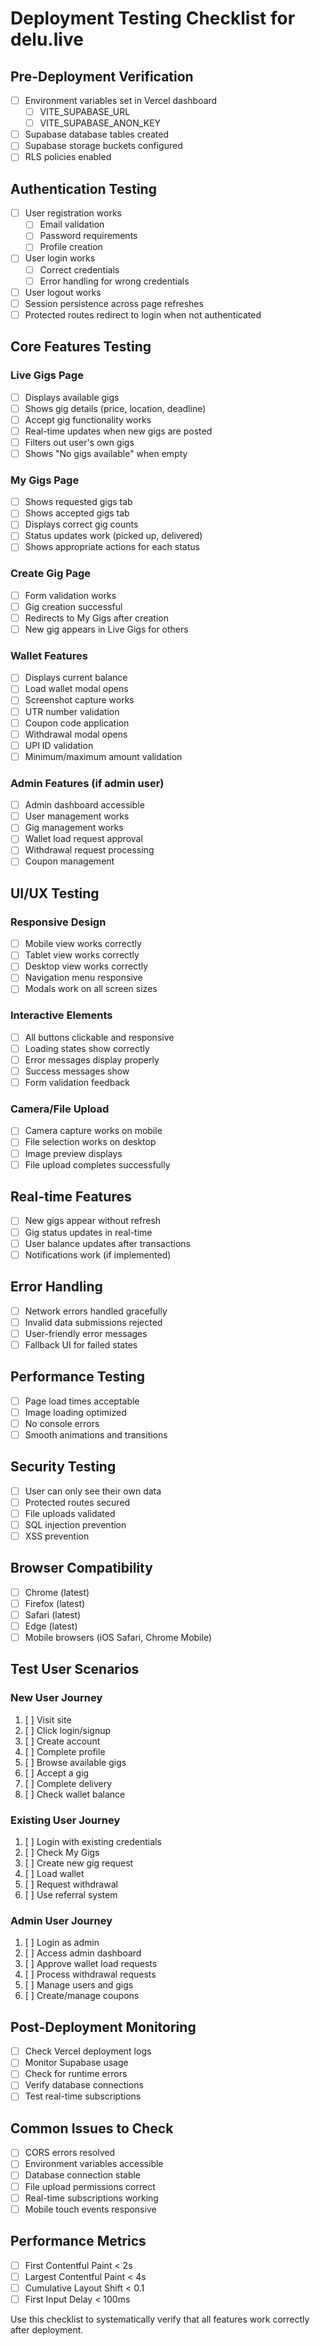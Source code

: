 # Deployment Testing Checklist for delu.live

## Pre-Deployment Verification
- [ ] Environment variables set in Vercel dashboard
  - [ ] VITE_SUPABASE_URL
  - [ ] VITE_SUPABASE_ANON_KEY
- [ ] Supabase database tables created
- [ ] Supabase storage buckets configured
- [ ] RLS policies enabled

## Authentication Testing
- [ ] User registration works
  - [ ] Email validation
  - [ ] Password requirements
  - [ ] Profile creation
- [ ] User login works
  - [ ] Correct credentials
  - [ ] Error handling for wrong credentials
- [ ] User logout works
- [ ] Session persistence across page refreshes
- [ ] Protected routes redirect to login when not authenticated

## Core Features Testing

### Live Gigs Page
- [ ] Displays available gigs
- [ ] Shows gig details (price, location, deadline)
- [ ] Accept gig functionality works
- [ ] Real-time updates when new gigs are posted
- [ ] Filters out user's own gigs
- [ ] Shows "No gigs available" when empty

### My Gigs Page
- [ ] Shows requested gigs tab
- [ ] Shows accepted gigs tab
- [ ] Displays correct gig counts
- [ ] Status updates work (picked up, delivered)
- [ ] Shows appropriate actions for each status

### Create Gig Page
- [ ] Form validation works
- [ ] Gig creation successful
- [ ] Redirects to My Gigs after creation
- [ ] New gig appears in Live Gigs for others

### Wallet Features
- [ ] Displays current balance
- [ ] Load wallet modal opens
- [ ] Screenshot capture works
- [ ] UTR number validation
- [ ] Coupon code application
- [ ] Withdrawal modal opens
- [ ] UPI ID validation
- [ ] Minimum/maximum amount validation

### Admin Features (if admin user)
- [ ] Admin dashboard accessible
- [ ] User management works
- [ ] Gig management works
- [ ] Wallet load request approval
- [ ] Withdrawal request processing
- [ ] Coupon management

## UI/UX Testing

### Responsive Design
- [ ] Mobile view works correctly
- [ ] Tablet view works correctly
- [ ] Desktop view works correctly
- [ ] Navigation menu responsive
- [ ] Modals work on all screen sizes

### Interactive Elements
- [ ] All buttons clickable and responsive
- [ ] Loading states show correctly
- [ ] Error messages display properly
- [ ] Success messages show
- [ ] Form validation feedback

### Camera/File Upload
- [ ] Camera capture works on mobile
- [ ] File selection works on desktop
- [ ] Image preview displays
- [ ] File upload completes successfully

## Real-time Features
- [ ] New gigs appear without refresh
- [ ] Gig status updates in real-time
- [ ] User balance updates after transactions
- [ ] Notifications work (if implemented)

## Error Handling
- [ ] Network errors handled gracefully
- [ ] Invalid data submissions rejected
- [ ] User-friendly error messages
- [ ] Fallback UI for failed states

## Performance Testing
- [ ] Page load times acceptable
- [ ] Image loading optimized
- [ ] No console errors
- [ ] Smooth animations and transitions

## Security Testing
- [ ] User can only see their own data
- [ ] Protected routes secured
- [ ] File uploads validated
- [ ] SQL injection prevention
- [ ] XSS prevention

## Browser Compatibility
- [ ] Chrome (latest)
- [ ] Firefox (latest)
- [ ] Safari (latest)
- [ ] Edge (latest)
- [ ] Mobile browsers (iOS Safari, Chrome Mobile)

## Test User Scenarios

### New User Journey
1. [ ] Visit site
2. [ ] Click login/signup
3. [ ] Create account
4. [ ] Complete profile
5. [ ] Browse available gigs
6. [ ] Accept a gig
7. [ ] Complete delivery
8. [ ] Check wallet balance

### Existing User Journey
1. [ ] Login with existing credentials
2. [ ] Check My Gigs
3. [ ] Create new gig request
4. [ ] Load wallet
5. [ ] Request withdrawal
6. [ ] Use referral system

### Admin User Journey
1. [ ] Login as admin
2. [ ] Access admin dashboard
3. [ ] Approve wallet load requests
4. [ ] Process withdrawal requests
5. [ ] Manage users and gigs
6. [ ] Create/manage coupons

## Post-Deployment Monitoring
- [ ] Check Vercel deployment logs
- [ ] Monitor Supabase usage
- [ ] Check for runtime errors
- [ ] Verify database connections
- [ ] Test real-time subscriptions

## Common Issues to Check
- [ ] CORS errors resolved
- [ ] Environment variables accessible
- [ ] Database connection stable
- [ ] File upload permissions correct
- [ ] Real-time subscriptions working
- [ ] Mobile touch events responsive

## Performance Metrics
- [ ] First Contentful Paint < 2s
- [ ] Largest Contentful Paint < 4s
- [ ] Cumulative Layout Shift < 0.1
- [ ] First Input Delay < 100ms

Use this checklist to systematically verify that all features work correctly after deployment.
